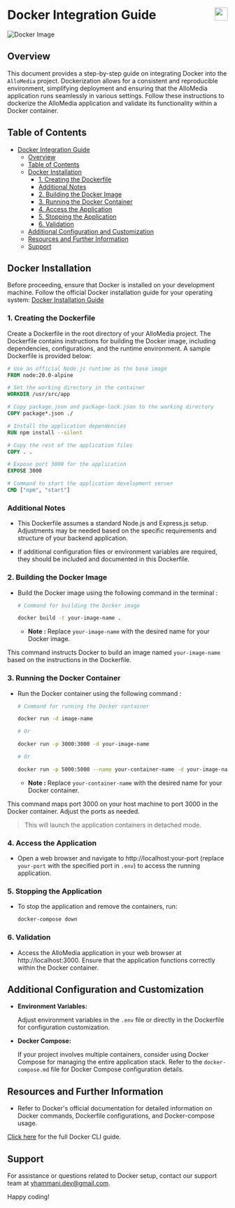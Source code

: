 # Docker Integration Guide <img src="https://khanh.website/wp-content/uploads/2020/06/dockerfile.png" width="30" align="right">

![Docker Image](https://www.linode.com/docs/guides/how-to-use-dockerfiles/how-to-use-dockerfile.png)

## Overview

This document provides a step-by-step guide on integrating Docker into the `AlloMedia` project. Dockerization allows for a consistent and reproducible environment, simplifying deployment and ensuring that the AlloMedia application runs seamlessly in various settings. Follow these instructions to dockerize the AlloMedia application and validate its functionality within a Docker container.

## Table of Contents

- [Docker Integration Guide ](#docker-integration-guide-)
  - [Overview](#overview)
  - [Table of Contents](#table-of-contents)
  - [Docker Installation](#docker-installation)
    - [1. Creating the Dockerfile](#1-creating-the-dockerfile)
    - [Additional Notes](#additional-notes)
    - [2. Building the Docker Image](#2-building-the-docker-image)
    - [3. Running the Docker Container](#3-running-the-docker-container)
    - [4. Access the Application](#4-access-the-application)
    - [5. Stopping the Application](#5-stopping-the-application)
    - [6. Validation](#6-validation)
  - [Additional Configuration and Customization](#additional-configuration-and-customization)
  - [Resources and Further Information](#resources-and-further-information)
  - [Support](#support)

## Docker Installation

Before proceeding, ensure that Docker is installed on your development machine. Follow the official Docker installation guide for your operating system: [Docker Installation Guide](https://docs.docker.com/get-docker/)

### 1. Creating the Dockerfile

Create a Dockerfile in the root directory of your AlloMedia project. The Dockerfile contains instructions for building the Docker image, including dependencies, configurations, and the runtime environment. A sample Dockerfile is provided below:

```Dockerfile
# Use an official Node.js runtime as the base image
FROM node:20.0-alpine

# Set the working directory in the container
WORKDIR /usr/src/app

# Copy package.json and package-lock.json to the working directory
COPY package*.json ./

# Install the application dependencies
RUN npm install --silent

# Copy the rest of the application files
COPY . .

# Expose port 3000 for the application
EXPOSE 3000

# Command to start the application development server
CMD ["npm", "start"]
```

### Additional Notes

- This Dockerfile assumes a standard Node.js and Express.js setup. Adjustments may be needed based on the specific requirements and structure of your backend application.

- If additional configuration files or environment variables are required, they should be included and documented in this Dockerfile.

### 2. Building the Docker Image

- Build the Docker image using the following command in the terminal :

    ```bash
    # Command for building the Docker image

    docker build -t your-image-name .
    ```

  - **Note :**  Replace `your-image-name` with the desired name for your Docker image.

This command instructs Docker to build an image named `your-image-name` based on the instructions in the Dockerfile.

### 3. Running the Docker Container

- Run the Docker container using the following command :

    ```bash
    # Command for running the Docker container

    docker run -d image-name

    # Or

    docker run -p 3000:3000 -d your-image-name

    # Or

    docker run -p 5000:5000 --name your-container-name -d your-image-name
    ```

  - **Note :**  Replace `your-container-name` with the desired name for your Docker container.

This command maps port 3000 on your host machine to port 3000 in the Docker container. Adjust the ports as needed.

> This will launch the application containers in detached mode.

### 4. Access the Application

- Open a web browser and navigate to http://localhost:your-port (replace `your-port` with the specified port in `.env`) to access the running application.

### 5. Stopping the Application

- To stop the application and remove the containers, run:

    ```bash
    docker-compose down
    ```

### 6. Validation

- Access the AlloMedia application in your web browser at http://localhost:3000. Ensure that the application functions correctly within the Docker container.

## Additional Configuration and Customization

- **Environment Variables:**

    Adjust environment variables in the `.env` file or directly in the Dockerfile for configuration customization.

- **Docker Compose:**

    If your project involves multiple containers, consider using Docker Compose for managing the entire application stack. Refer to the `docker-compose.md` file for Docker Compose configuration details.

## Resources and Further Information

- Refer to Docker's official documentation for detailed information on Docker commands, Dockerfile configurations, and Docker-compose usage.

[Click here](./Docker_Setup_Guide.md#docker-cli-commands) for the full Docker CLI guide.

## Support

For assistance or questions related to Docker setup, contact our support team at [yhammani.dev@gmail.com](mailto:yhammani.dev@gmail.com).

Happy coding!

